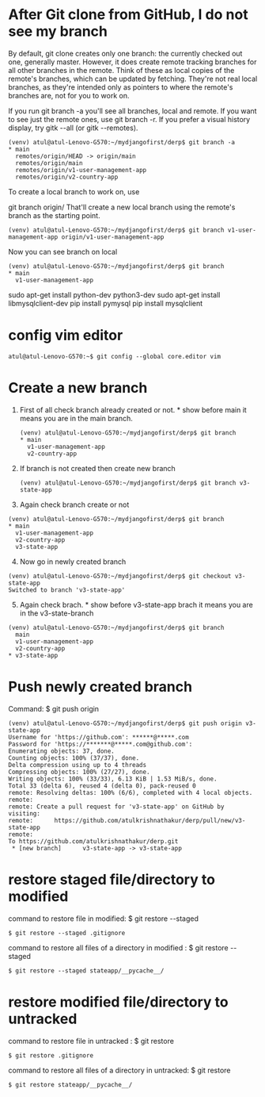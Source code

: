 # After Git clone from GitHub, I do not see my branch
By default, git clone creates only one branch: the currently checked out one, generally master. However, it does create remote tracking branches for all other branches in the remote. Think of these as local copies of the remote's branches, which can be updated by fetching. They're not real local branches, as they're intended only as pointers to where the remote's branches are, not for you to work on.

If you run git branch -a you'll see all branches, local and remote. If you want to see just the remote ones, use git branch -r. If you prefer a visual history display, try gitk --all (or gitk --remotes).
```
(venv) atul@atul-Lenovo-G570:~/mydjangofirst/derp$ git branch -a
* main
  remotes/origin/HEAD -> origin/main
  remotes/origin/main
  remotes/origin/v1-user-management-app
  remotes/origin/v2-country-app
```

To create a local branch to work on, use

git branch <branch-name> origin/<branch-name>
That'll create a new local branch using the remote's branch as the starting point.
```
(venv) atul@atul-Lenovo-G570:~/mydjangofirst/derp$ git branch v1-user-management-app origin/v1-user-management-app

```
Now you can see branch on local
```
(venv) atul@atul-Lenovo-G570:~/mydjangofirst/derp$ git branch
* main
  v1-user-management-app

```

sudo apt-get install python-dev python3-dev
sudo apt-get install libmysqlclient-dev
pip install pymysql
pip install mysqlclient

# config vim editor
```
atul@atul-Lenovo-G570:~$ git config --global core.editor vim
```
# Create a new branch
1. First of all check branch already created or not. * show before main it means you are in the main branch.
   ```
   (venv) atul@atul-Lenovo-G570:~/mydjangofirst/derp$ git branch
   * main
     v1-user-management-app
     v2-country-app
   ```
2. If branch is not created then create new branch
   ```
   (venv) atul@atul-Lenovo-G570:~/mydjangofirst/derp$ git branch v3-state-app
   ```
3. Again check branch create or not
```
(venv) atul@atul-Lenovo-G570:~/mydjangofirst/derp$ git branch
* main
  v1-user-management-app
  v2-country-app
  v3-state-app
```
4. Now go in newly created branch
```
(venv) atul@atul-Lenovo-G570:~/mydjangofirst/derp$ git checkout v3-state-app
Switched to branch 'v3-state-app'

```
5. Again check brach. * show before v3-state-app brach it means you are in the v3-state-branch
```
(venv) atul@atul-Lenovo-G570:~/mydjangofirst/derp$ git branch
  main
  v1-user-management-app
  v2-country-app
* v3-state-app
```
# Push newly created branch

Command: $ git push origin <newly-created-branch-name>
```
(venv) atul@atul-Lenovo-G570:~/mydjangofirst/derp$ git push origin v3-state-app
Username for 'https://github.com': ******@*****.com
Password for 'https://*******@*****.com@github.com': 
Enumerating objects: 37, done.
Counting objects: 100% (37/37), done.
Delta compression using up to 4 threads
Compressing objects: 100% (27/27), done.
Writing objects: 100% (33/33), 6.13 KiB | 1.53 MiB/s, done.
Total 33 (delta 6), reused 4 (delta 0), pack-reused 0
remote: Resolving deltas: 100% (6/6), completed with 4 local objects.
remote: 
remote: Create a pull request for 'v3-state-app' on GitHub by visiting:
remote:      https://github.com/atulkrishnathakur/derp/pull/new/v3-state-app
remote: 
To https://github.com/atulkrishnathakur/derp.git
 * [new branch]      v3-state-app -> v3-state-app

```

# restore staged file/directory to modified
command to restore file in modified: $ git restore --staged <filename>
```
$ git restore --staged .gitignore

```
command to restore all files of a directory in modified : $ git restore --staged <directoryname>
```
$ git restore --staged stateapp/__pycache__/
```

# restore modified file/directory to untracked
command to restore file in untracked : $ git restore <filename>

```
$ git restore .gitignore

```
command to restore all files of a directory in untracked: $ git restore <directoryname>
```
$ git restore stateapp/__pycache__/
```



